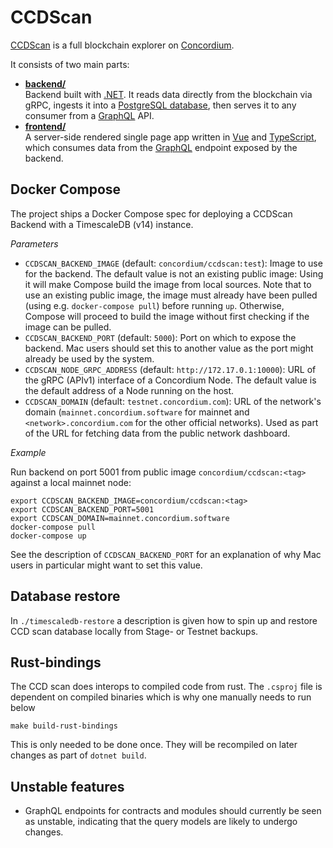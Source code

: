 # CCDScan

[CCDScan](https://ccdscan.io) is a full blockchain explorer on [Concordium](https://www.concordium.com/).

It consists of two main parts:

- **[backend/](./backend/README.md)**  
  Backend built with [.NET](https://dotnet.microsoft.com/en-us/). It reads data directly from the blockchain via gRPC, ingests it into a [PostgreSQL database](https://www.postgresql.org/), then serves it to any consumer from a [GraphQL](https://graphql.org/) API.
- **[frontend/](./frontend/README.md)**  
  A server-side rendered single page app written in [Vue](https://vuejs.org/) and [TypeScript](https://www.typescriptlang.org/), which consumes data from the [GraphQL](https://graphql.org/) endpoint exposed by the backend.

## Docker Compose

The project ships a Docker Compose spec for deploying a CCDScan Backend with a TimescaleDB (v14) instance.

*Parameters*

- `CCDSCAN_BACKEND_IMAGE` (default: `concordium/ccdscan:test`):
  Image to use for the backend. The default value is not an existing public image: Using it will make Compose build the image from local sources.
  Note that to use an existing public image, the image must already have been pulled (using e.g. `docker-compose pull`) before running `up`.
  Otherwise, Compose will proceed to build the image without first checking if the image can be pulled.
- `CCDSCAN_BACKEND_PORT` (default: `5000`):
  Port on which to expose the backend.
  Mac users should set this to another value as the port might already be used by the system.
- `CCDSCAN_NODE_GRPC_ADDRESS` (default: `http://172.17.0.1:10000`):
  URL of the gRPC (APIv1) interface of a Concordium Node. The default value is the default address of a Node running on the host.
- `CCDSCAN_DOMAIN` (default: `testnet.concordium.com`):
  URL of the network's domain (`mainnet.concordium.software` for mainnet and `<network>.concordium.com` for the other official networks).
  Used as part of the URL for fetching data from the public network dashboard.

*Example*

Run backend on port 5001 from public image `concordium/ccdscan:<tag>` against a local mainnet node:

```shell
export CCDSCAN_BACKEND_IMAGE=concordium/ccdscan:<tag>
export CCDSCAN_BACKEND_PORT=5001
export CCDSCAN_DOMAIN=mainnet.concordium.software
docker-compose pull
docker-compose up
```

See the description of `CCDSCAN_BACKEND_PORT` for an explanation of why Mac users in particular might want to set this value.

## Database restore

In `./timescaledb-restore` a description is given how to spin up and restore CCD scan database locally from Stage- or Testnet backups.

## Rust-bindings

The CCD scan does interops to compiled code from rust. The `.csproj` file is dependent on compiled binaries which is why one manually needs to run below
```
make build-rust-bindings

```
This is only needed to be done once. They will be recompiled on later changes as part of `dotnet build`.

## Unstable features
- GraphQL endpoints for contracts and modules should currently be seen as unstable, indicating that the query models are likely to undergo changes.
